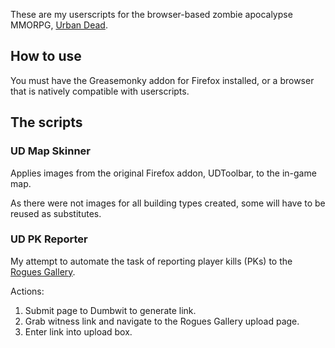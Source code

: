 These are my userscripts for the browser-based zombie apocalypse MMORPG, [Urban Dead](http://www.urbandead.com).

## How to use
You must have the Greasemonky addon for Firefox installed, or a browser that is natively compatible with userscripts.

## The scripts

### UD Map Skinner
Applies images from the original Firefox addon, UDToolbar, to the in-game map.

As there were not images for all building types created, some will have to be reused as substitutes.

### UD PK Reporter
My attempt to automate the task of reporting player kills (PKs) to the [Rogues Gallery](http://rg.urbandead.net).

Actions:
1. Submit page to Dumbwit to generate link.
2. Grab witness link and navigate to the Rogues Gallery upload page.
3. Enter link into upload box.